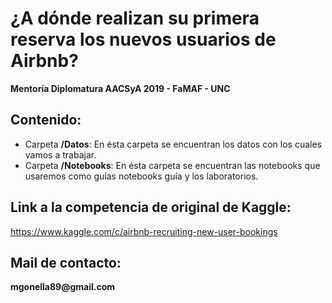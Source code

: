 # ¿A dónde realizan su primera reserva los nuevos usuarios de Airbnb?

__Mentoría Diplomatura AACSyA 2019 - FaMAF - UNC__

## Contenido:
* Carpeta __/Datos__: En ésta carpeta se encuentran los datos con los cuales vamos a trabajar.
* Carpeta __/Notebooks__: En ésta carpeta se encuentran las notebooks que usaremos como guías notebooks guía y los laboratorios.

## Link a la competencia de original de Kaggle:
https://www.kaggle.com/c/airbnb-recruiting-new-user-bookings

## Mail de contacto: 
__mgonella89@gmail.com__